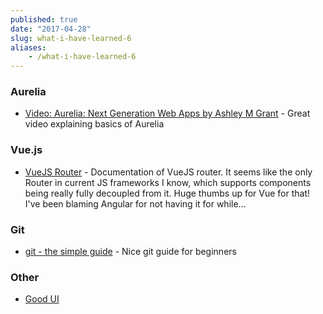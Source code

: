```yaml
---
published: true
date: "2017-04-28"
slug: what-i-have-learned-6
aliases:
    - /what-i-have-learned-6
---
```


### Aurelia
- [Video: Aurelia: Next Generation Web Apps by Ashley M Grant](https://www.youtube.com/watch?v=JP-BLyD59uw) - Great video explaining basics of Aurelia

### Vue.js
- [VueJS Router](https://router.vuejs.org/en/essentials/passing-props.html) - Documentation of VueJS router. It seems like the only Router in current JS frameworks I know, which supports components being really fully decoupled from it. Huge thumbs up for Vue for that! I've been blaming Angular for not having it for while...


### Git
- [git - the simple guide](http://rogerdudler.github.io/git-guide/) - Nice git guide for beginners

### Other
- [Good UI](http://www.goodui.org/)
